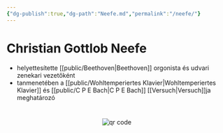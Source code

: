 ```yaml
---
{"dg-publish":true,"dg-path":"Neefe.md","permalink":"/neefe/"}
---
```


# Christian Gottlob Neefe

- helyettesítette [[public/Beethoven\|Beethoven]] orgonista és udvari zenekari vezetőként
- tanmenetében a [[public/Wohltemperiertes Klavier\|Wohltemperiertes Klavier]] és [[public/C P E Bach\|C P E Bach]] [[Versuch\|Versuch]]ja meghatározó



#
<p style="text-align: center;"><img src="https://chart.googleapis.com/chart?cht=qr&chl=https://notes.andrasdenes.com/neefe&chs=180x180&choe=UTF-8&chld=L|2" alt="qr code"></p>

